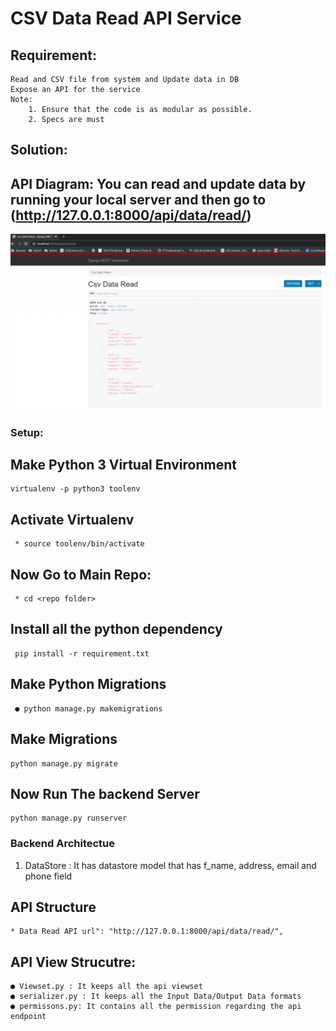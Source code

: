 # CSV Data Read API Service

## Requirement:

    Read and CSV file from system and Update data in DB
    Expose an API for the service
    Note:
        1. Ensure that the code is as modular as possible.
        2. Specs are must

## Solution:

## API Diagram: You can read and update data by running your local server and then go to (http://127.0.0.1:8000/api/data/read/)

![alt text](dataRead.png)

### Setup:

## Make Python 3 Virtual Environment

    virtualenv -p python3 toolenv

## Activate Virtualenv

     * source toolenv/bin/activate

## Now Go to Main Repo:

     * cd <repo folder>

## Install all the python dependency

     pip install -r requirement.txt

## Make Python Migrations

     ● python manage.py makemigrations

## Make Migrations

    python manage.py migrate

## Now Run The backend Server

    python manage.py runserver

### Backend Architectue

1. DataStore : It has datastore model that has f_name, address, email and phone field

## API Structure

    * Data Read API url": "http://127.0.0.1:8000/api/data/read/",

## API View Strucutre:

    ● Viewset.py : It keeps all the api viewset
    ● serializer.py : It keeps all the Input Data/Output Data formats
    ● permissons.py: It contains all the permission regarding the api endpoint
